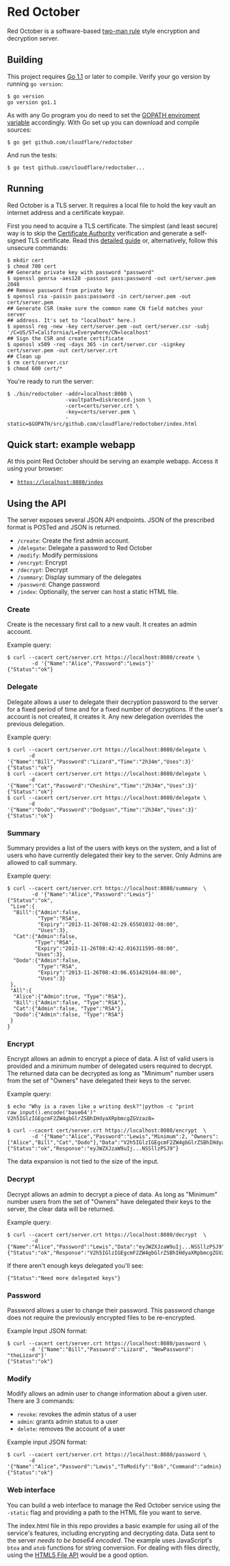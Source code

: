 Red October
===========

Red October is a software-based
[two-man rule](https://en.wikipedia.org/wiki/Two-man_rule) style
encryption and decryption server.

## Building

This project requires [Go 1.1](http://golang.org/doc/install#download)
or later to compile. Verify your go version by running `go version`:

    $ go version
    go version go1.1

As with any Go program you do need to set the
[GOPATH enviroment variable](http://golang.org/doc/code.html#GOPATH)
accordingly. With Go set up you can download and compile sources:

    $ go get github.com/cloudflare/redoctober

And run the tests:

    $ go test github.com/cloudflare/redoctober...

## Running

Red October is a TLS server. It requires a local file to hold the key
vault an internet address and a certificate keypair.

First you need to acquire a TLS certificate. The simplest (and least
secure) way is to skip the
[Certificate Authority](https://en.wikipedia.org/wiki/Certificate_authority#Issuing_a_certificate)
verification and generate a self-signed TLS certificate. Read this
[detailed guide](http://www.akadia.com/services/ssh_test_certificate.html)
or, alternatively, follow this unsecure commands:

    $ mkdir cert
    $ chmod 700 cert
    ## Generate private key with password "password"
    $ openssl genrsa -aes128 -passout pass:password -out cert/server.pem 2048
    ## Remove password from private key
    $ openssl rsa -passin pass:password -in cert/server.pem -out cert/server.pem
    ## Generate CSR (make sure the common name CN field matches your server
    ## address. It's set to "localhost" here.)
    $ openssl req -new -key cert/server.pem -out cert/server.csr -subj '/C=US/ST=California/L=Everywhere/CN=localhost'
    ## Sign the CSR and create certificate
    $ openssl x509 -req -days 365 -in cert/server.csr -signkey cert/server.pem -out cert/server.crt
    ## Clean up
    $ rm cert/server.csr
    $ chmod 600 cert/*

You're ready to run the server:

    $ ./bin/redoctober -addr=localhost:8080 \
                       -vaultpath=diskrecord.json \
                       -cert=certs/server.crt \
                       -key=certs/server.pem \
                       -static=$GOPATH/src/github.com/cloudflare/redoctober/index.html

## Quick start: example webapp

At this point Red October should be serving an example webapp. Access it using your browser:

  - [`https://localhost:8080/index`](https://localhost:8080/index)

## Using the API

The server exposes several JSON API endpoints. JSON of the prescribed
format is POSTed and JSON is returned.

 - `/create`: Create the first admin account.
 - `/delegate`: Delegate a password to Red October
 - `/modify`: Modify permissions
 - `/encrypt`: Encrypt
 - `/decrypt`: Decrypt
 - `/summary`: Display summary of the delegates
 - `/password`: Change password
 - `/index`: Optionally, the server can host a static HTML file.

### Create

Create is the necessary first call to a new vault. It creates an
admin account.

Example query:

    $ curl --cacert cert/server.crt https://localhost:8080/create \
            -d '{"Name":"Alice","Password":"Lewis"}'
    {"Status":"ok"}

### Delegate

Delegate allows a user to delegate their decryption password to the
server for a fixed period of time and for a fixed number of
decryptions.  If the user's account is not created, it creates it.
Any new delegation overrides the previous delegation.

Example query:

    $ curl --cacert cert/server.crt https://localhost:8080/delegate \
           -d '{"Name":"Bill","Password":"Lizard","Time":"2h34m","Uses":3}'
    {"Status":"ok"}
    $ curl --cacert cert/server.crt https://localhost:8080/delegate \
           -d '{"Name":"Cat","Password":"Cheshire","Time":"2h34m","Uses":3}'
    {"Status":"ok"}
    $ curl --cacert cert/server.crt https://localhost:8080/delegate \
           -d '{"Name":"Dodo","Password":"Dodgson","Time":"2h34m","Uses":3}'
    {"Status":"ok"}

### Summary

Summary provides a list of the users with keys on the system, and a
list of users who have currently delegated their key to the
server. Only Admins are allowed to call summary.

Example query:

    $ curl --cacert cert/server.crt https://localhost:8080/summary  \
            -d '{"Name":"Alice","Password":"Lewis"}'
    {"Status":"ok",
     "Live":{
      "Bill":{"Admin":false,
              "Type":"RSA",
              "Expiry":"2013-11-26T08:42:29.65501032-08:00",
              "Uses":3},
      "Cat":{"Admin":false,
             "Type":"RSA",
             "Expiry":"2013-11-26T08:42:42.016311595-08:00",
             "Uses":3},
      "Dodo":{"Admin":false,
              "Type":"RSA",
              "Expiry":"2013-11-26T08:43:06.651429104-08:00",
              "Uses":3}
     },
     "All":{
      "Alice":{"Admin":true, "Type":"RSA"},
      "Bill":{"Admin":false, "Type":"RSA"},
      "Cat":{"Admin":false, "Type":"RSA"},
      "Dodo":{"Admin":false, "Type":"RSA"}
     }
    }

### Encrypt

Encrypt allows an admin to encrypt a piece of data. A list of valid
users is provided and a minimum number of delegated users required to
decrypt. The returned data can be decrypted as long as "Minimum"
number users from the set of "Owners" have delegated their keys to the
server.

Example query:

    $ echo "Why is a raven like a writing desk?"|python -c "print raw_input().encode('base64')"
    V2h5IGlzIGEgcmF2ZW4gbGlrZSBhIHdyaXRpbmcgZGVzaz8=

    $ curl --cacert cert/server.crt https://localhost:8080/encrypt  \
            -d '{"Name":"Alice","Password":"Lewis","Minimum":2, "Owners":["Alice","Bill","Cat","Dodo"],"Data":"V2h5IGlzIGEgcmF2ZW4gbGlrZSBhIHdyaXRpbmcgZGVzaz8="}'
    {"Status":"ok","Response":"eyJWZXJzaW9uIj...NSSllzPSJ9"}

The data expansion is not tied to the size of the input.

### Decrypt

Decrypt allows an admin to decrypt a piece of data. As long as
"Minimum" number users from the set of "Owners" have delegated their
keys to the server, the clear data will be returned.

Example query:

    $ curl --cacert cert/server.crt https://localhost:8080/decrypt  \
            -d {"Name":"Alice","Password":"Lewis","Data":"eyJWZXJzaW9uIj...NSSllzPSJ9"}
    {"Status":"ok","Response":"V2h5IGlzIGEgcmF2ZW4gbGlrZSBhIHdyaXRpbmcgZGVzaz8="}

If there aren't enough keys delegated you'll see:

    {"Status":"Need more delegated keys"}

### Password

Password allows a user to change their password.  This password change
does not require the previously encrypted files to be re-encrypted.

Example Input JSON format:

    $ curl --cacert cert/server.crt https://localhost:8080/password \
           -d '{"Name":"Bill","Password":"Lizard", "NewPassword": "theLizard"}'
    {"Status":"ok"}

### Modify

Modify allows an admin user to change information about a given user.
There are 3 commands:

 - `revoke`: revokes the admin status of a user
 - `admin`: grants admin status to a user
 - `delete`: removes the account of a user

Example input JSON format:

    $ curl --cacert cert/server.crt https://localhost:8080/password \
           -d '{"Name":"Alice","Password":"Lewis","ToModify":"Bob","Command":"admin}'
    {"Status":"ok"}


### Web interface

You can build a web interface to manage the Red October service using
the `-static` flag and providing a path to the HTML file you want to
serve.

The index.html file in this repo provides a basic example for using
all of the service's features, including encrypting and decrypting
data. Data sent to the server *needs to be base64 encoded*. The
example uses JavaScript's `btoa` and `atob` functions for string
conversion. For dealing with files directly, using the
[HTML5 File API](https://developer.mozilla.org/en-US/docs/Web/API/FileReader.readAsDataURL)
would be a good option.
